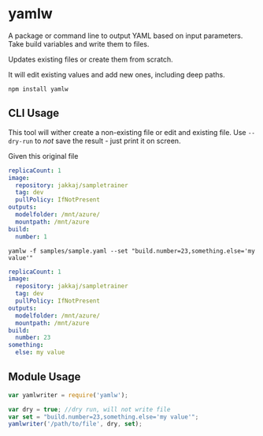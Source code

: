 # yamlw

A package or command line to output YAML based on input parameters. Take build variables and write them to files. 

Updates existing files or create them from scratch. 

It will edit existing values and add new ones, including deep paths. 

```
npm install yamlw
```

## CLI Usage

This tool will wither create a non-existing file or edit and existing file. Use `--dry-run` to *not* save the result - just print it on screen. 

Given this original file

```yaml
replicaCount: 1
image:
  repository: jakkaj/sampletrainer
  tag: dev
  pullPolicy: IfNotPresent
outputs:
  modelfolder: /mnt/azure/
  mountpath: /mnt/azure
build:
  number: 1
```

```
yamlw -f samples/sample.yaml --set "build.number=23,something.else='my value'"
```

```yaml
replicaCount: 1
image:
  repository: jakkaj/sampletrainer
  tag: dev
  pullPolicy: IfNotPresent
outputs:
  modelfolder: /mnt/azure/
  mountpath: /mnt/azure
build:
  number: 23
something:
  else: my value

```

## Module Usage

```javascript
var yamlwriter = require('yamlw');

var dry = true; //dry run, will not write file
var set = "build.number=23,something.else='my value'";
yamlwriter('/path/to/file', dry, set);

```


